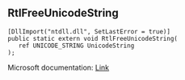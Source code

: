 ## RtlFreeUnicodeString

```
[DllImport("ntdll.dll", SetLastError = true)]
public static extern void RtlFreeUnicodeString(
   ref UNICODE_STRING UnicodeString
);
```

Microsoft documentation: [Link](https://learn.microsoft.com/en-us/windows/win32/api/winternl/nf-winternl-rtlfreeunicodestring)
